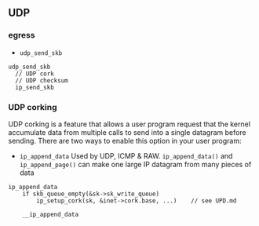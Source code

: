 ## UDP

### egress

* `udp_send_skb`
```
udp_send_skb
  // UDP cork
  // UDP checksum
  ip_send_skb
```

### UDP corking
UDP corking is a feature that allows a user program request that the kernel accumulate data from multiple calls to send into a single datagram before sending. There are two ways to enable this option in your user program:


* `ip_append_data`
Used by UDP, ICMP & RAW.
`ip_append_data()` and `ip_append_page()` can make one large IP datagram from many pieces of data
```
ip_append_data
	if skb_queue_empty(&sk->sk_write_queue)
		ip_setup_cork(sk, &inet->cork.base, ...)	// see UPD.md

	__ip_append_data

```
